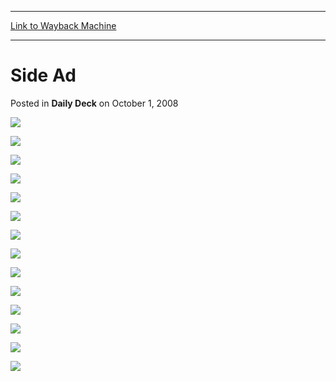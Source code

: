 
---
[Link to Wayback Machine](https://web.archive.org/web/20211203051327/https://magic.wizards.com/en/articles/archive/daily-deck/side-ad-2009-05-05)

[_metadata_:generator]:- "Drupal 7 (http://drupal.org)"
[_metadata_:node]:- "187691"
[_metadata_:path_date]:- "2009-05-05"
[_metadata_:publish_date]:- "2008-10-01"
[_metadata_:source]:- "div-main-content"
[_metadata_:title]:- "Side Ad"
[_metadata_:wayback_capture_timestamp]:- "2021-12-03 05:13:27"
[_metadata_:wayback_raw_url]:- "https://web.archive.org/web/20211203051327id_/https://magic.wizards.com/en/articles/archive/daily-deck/side-ad-2009-05-05"
[_metadata_:wayback_url]:- "https://magic.wizards.com/en/articles/archive/daily-deck/side-ad-2009-05-05"
---


Side Ad
=======



 Posted in **Daily Deck**
 on October 1, 2008 










[![](https://media.wizards.com/images/magic/daily/ads/FNM2014/EN_FNM_M14_Skyscraper_February.jpg)](http://archive.wizards.com/Magic/tcg/events.aspx?x=events/magic/fnm)

[![](https://media.wizards.com/images/magic/daily/ads/BNG_ads/EN_BNG_Launch_Skyscraper.png)](http://archive.wizards.com/Promo/HerosPath/Default.aspx#)

[![](https://media.wizards.com/images/magic/daily/ads/BNG_ads/EN_BNG_PT_Skyscraper.png)](http://archive.wizards.com/magic/tcg/events.aspx?x=mtg/event/protour/bornofthegods14#viewer)

[![](https://media.wizards.com/images/magic/daily/ads/Skyscraper_Ad_SuperSunday.jpg)](http://archive.wizards.com/Magic/magazine/events.aspx?x=mtgevent/webcast/home)

[![](https://media.wizards.com/images/magic/daily/ads/Skyscraper_Ad_Paris.jpg)](http://archive.wizards.com/magic/tcg/events.aspx?x=mtg/event/grandprix/paris14#video)

[![](https://media.wizards.com/images/magic/daily/ads/Skyscraper_Ad_Melbourne.jpg)](http://archive.wizards.com/magic/tcg/events.aspx?x=mtg/event/grandprix/melbourne14#video)

[![](https://media.wizards.com/images/magic/daily/ads/Skyscraper_Ad_Barcelona.jpg)](http://archive.wizards.com/magic/tcg/events.aspx?x=mtg/event/grandprix/barcelona14#video)

[![](https://media.wizards.com/images/magic/daily/ads/BNG_ads/EN_BNG_Game_Skyscraper.png)](http://archive.wizards.com/Magic/TCG/Events.aspx?x=mtgcom/events/gameday-facts)

[![](https://media.wizards.com/images/magic/daily/ads/Skyscraper_Ad_Richmond.jpg)](http://archive.wizards.com/magic/tcg/events.aspx?x=mtg/event/grandprix/richmond14#video)

[![](https://media.wizards.com/images/magic/daily/ads/Skyscraper_Ad_Montreal.jpg)](http://archive.wizards.com/magic/tcg/events.aspx?x=mtg/event/grandprix/montreal14#video)

[![](https://media.wizards.com/images/magic/daily/ads/GP_ads/Skyscraper_Ad_Vienna.jpg)](http://archive.wizards.com/magic/tcg/events.aspx?x=mtg/event/grandprix/vienna14#video)

[![](https://media.wizards.com/images/magic/daily/ads/GP_ads/Skyscraper_Ad_MTGOChamp.jpg)](http://archive.wizards.com/Magic/tcg/events.aspx?x=mtg/event/mtgo/mocs2013)

[![](https://media.wizards.com/images/magic/daily/ads/GP_ads/Skyscraper_Ad_Phoenix.jpg)](http://archive.wizards.com/magic/tcg/events.aspx?x=mtg/event/grandprix/phoenix14#video)

[![](https://media.wizards.com/images/magic/daily/ads/GP_ads/Skyscraper_Ad_Philadelphia.jpg)](http://archive.wizards.com/magic/tcg/events.aspx?x=mtg/event/grandprix/philadelphia14#video)







